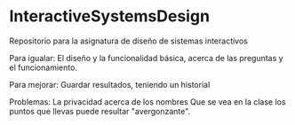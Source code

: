 # InteractiveSystemsDesign
Repositorio para la asignatura de diseño de sistemas interactivos

Para igualar: El diseño y la funcionalidad básica, acerca de las preguntas y el funcionamiento. 

Para mejorar: Guardar resultados, teniendo un historial 

Problemas:  La privacidad acerca de los nombres
            Que se vea en la clase los puntos que llevas puede resultar "avergonzante".

